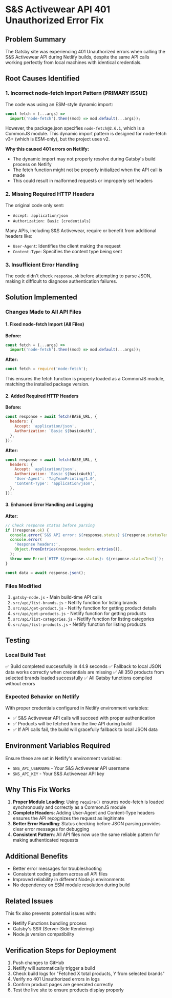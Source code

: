 # S&S Activewear API 401 Unauthorized Error Fix

## Problem Summary

The Gatsby site was experiencing 401 Unauthorized errors when calling the S&S Activewear API during Netlify builds, despite the same API calls working perfectly from local machines with identical credentials.

## Root Causes Identified

### 1. Incorrect node-fetch Import Pattern (PRIMARY ISSUE)

The code was using an ESM-style dynamic import:

```javascript
const fetch = (...args) =>
  import('node-fetch').then((mod) => mod.default(...args));
```

However, the package.json specifies `node-fetch@2.6.1`, which is a CommonJS module. This dynamic import pattern is designed for node-fetch v3+ (which is ESM-only), but the project uses v2.

**Why this caused 401 errors on Netlify:**

- The dynamic import may not properly resolve during Gatsby's build process on Netlify
- The fetch function might not be properly initialized when the API call is made
- This could result in malformed requests or improperly set headers

### 2. Missing Required HTTP Headers

The original code only sent:

- `Accept: application/json`
- `Authorization: Basic [credentials]`

Many APIs, including S&S Activewear, require or benefit from additional headers like:

- `User-Agent`: Identifies the client making the request
- `Content-Type`: Specifies the content type being sent

### 3. Insufficient Error Handling

The code didn't check `response.ok` before attempting to parse JSON, making it difficult to diagnose authentication failures.

## Solution Implemented

### Changes Made to All API Files

#### 1. Fixed node-fetch Import (All Files)

**Before:**

```javascript
const fetch = (...args) =>
  import('node-fetch').then((mod) => mod.default(...args));
```

**After:**

```javascript
const fetch = require('node-fetch');
```

This ensures the fetch function is properly loaded as a CommonJS module, matching the installed package version.

#### 2. Added Required HTTP Headers

**Before:**

```javascript
const response = await fetch(BASE_URL, {
  headers: {
    Accept: 'application/json',
    Authorization: `Basic ${basicAuth}`,
  },
});
```

**After:**

```javascript
const response = await fetch(BASE_URL, {
  headers: {
    Accept: 'application/json',
    Authorization: `Basic ${basicAuth}`,
    'User-Agent': 'TagTeamPrinting/1.0',
    'Content-Type': 'application/json',
  },
});
```

#### 3. Enhanced Error Handling and Logging

**After:**

```javascript
// Check response status before parsing
if (!response.ok) {
  console.error(`S&S API error: ${response.status} ${response.statusText}`);
  console.error(
    'Response headers:',
    Object.fromEntries(response.headers.entries()),
  );
  throw new Error(`HTTP ${response.status}: ${response.statusText}`);
}

const data = await response.json();
```

### Files Modified

1. `gatsby-node.js` - Main build-time API calls
2. `src/api/list-brands.js` - Netlify function for listing brands
3. `src/api/get-product.js` - Netlify function for getting product details
4. `src/api/get-products.js` - Netlify function for getting products
5. `src/api/list-categories.js` - Netlify function for listing categories
6. `src/api/list-products.js` - Netlify function for listing products

## Testing

### Local Build Test

✅ Build completed successfully in 44.9 seconds
✅ Fallback to local JSON data works correctly when credentials are missing
✅ All 350 products from selected brands loaded successfully
✅ All Gatsby functions compiled without errors

### Expected Behavior on Netlify

With proper credentials configured in Netlify environment variables:

- ✅ S&S Activewear API calls will succeed with proper authentication
- ✅ Products will be fetched from the live API during build
- ✅ If API calls fail, the build will gracefully fallback to local JSON data

## Environment Variables Required

Ensure these are set in Netlify's environment variables:

- `SNS_API_USERNAME` - Your S&S Activewear API username
- `SNS_API_KEY` - Your S&S Activewear API key

## Why This Fix Works

1. **Proper Module Loading**: Using `require()` ensures node-fetch is loaded synchronously and correctly as a CommonJS module
2. **Complete Headers**: Adding User-Agent and Content-Type headers ensures the API recognizes the request as legitimate
3. **Better Error Handling**: Status checking before JSON parsing provides clear error messages for debugging
4. **Consistent Pattern**: All API files now use the same reliable pattern for making authenticated requests

## Additional Benefits

- Better error messages for troubleshooting
- Consistent coding pattern across all API files
- Improved reliability in different Node.js environments
- No dependency on ESM module resolution during build

## Related Issues

This fix also prevents potential issues with:

- Netlify Functions bundling process
- Gatsby's SSR (Server-Side Rendering)
- Node.js version compatibility

## Verification Steps for Deployment

1. Push changes to GitHub
2. Netlify will automatically trigger a build
3. Check build logs for "Fetched X total products, Y from selected brands"
4. Verify no 401 Unauthorized errors in logs
5. Confirm product pages are generated correctly
6. Test the live site to ensure products display properly
